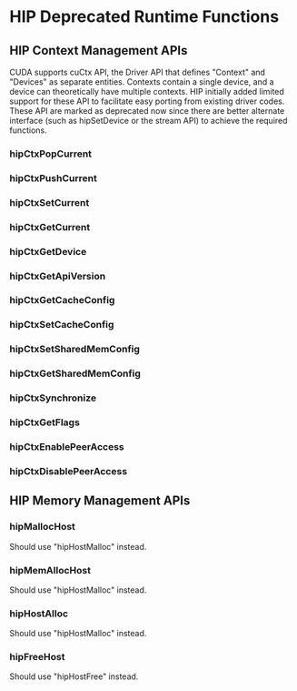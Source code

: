 # HIP Deprecated Runtime Functions

## HIP Context Management APIs

CUDA supports cuCtx API, the Driver API that defines "Context" and "Devices" as separate entities. Contexts contain a single device, and a device can theoretically have multiple contexts. HIP initially added limited support for these API to facilitate easy porting from existing driver codes. These API are marked as deprecated now since there are better alternate interface (such as hipSetDevice or the stream API) to achieve the required functions.

### hipCtxPopCurrent
### hipCtxPushCurrent
### hipCtxSetCurrent
### hipCtxGetCurrent
### hipCtxGetDevice
### hipCtxGetApiVersion
### hipCtxGetCacheConfig
### hipCtxSetCacheConfig
### hipCtxSetSharedMemConfig
### hipCtxGetSharedMemConfig
### hipCtxSynchronize
### hipCtxGetFlags
### hipCtxEnablePeerAccess
### hipCtxDisablePeerAccess

## HIP Memory Management APIs

### hipMallocHost
Should use "hipHostMalloc" instead.

### hipMemAllocHost
Should use "hipHostMalloc" instead.

### hipHostAlloc
Should use "hipHostMalloc" instead.

### hipFreeHost
Should use "hipHostFree" instead.